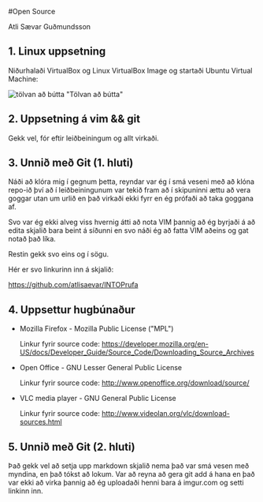 #Open Source

Atli Sævar Guðmundsson

## 1. Linux uppsetning

Niðurhalaði VirtualBox og Linux VirtualBox Image og startaði Ubuntu Virtual Machine:

![tölvan að bútta](http://imgur.com/W23dJIg) "Tölvan að bútta"

## 2. Uppsetning á vim && git

Gekk vel, fór eftir leiðbeiningum og allt virkaði.

## 3. Unnið með Git (1. hluti)

Náði að klóra mig í gegnum þetta, reyndar var ég í smá veseni með að klóna repo-ið því að í leiðbeiningunum var tekið fram að í skipuninni ættu að vera goggar utan um urlið en það virkaði ekki fyrr en ég prófaði að taka goggana af.

Svo var ég ekki alveg viss hvernig átti að nota VIM þannig að ég byrjaði á að edita skjalið bara beint á síðunni en svo náði ég að fatta VIM aðeins og gat notað það líka.

Restin gekk svo eins og í sögu.

Hér er svo linkurinn inn á skjalið:

https://github.com/atlisaevar/INTOPrufa

## 4. Uppsettur hugbúnaður

- Mozilla Firefox - Mozilla Public License ("MPL")

    Linkur fyrir source code: https://developer.mozilla.org/en-US/docs/Developer_Guide/Source_Code/Downloading_Source_Archives


- Open Office - GNU Lesser General Public License

    Linkur fyrir source code: http://www.openoffice.org/download/source/


- VLC media player - GNU General Public License

    Linkur fyrir source code: http://www.videolan.org/vlc/download-sources.html

## 5. Unnið með Git (2. hluti)

Það gekk vel að setja upp markdown skjalið nema það var smá vesen með myndina, en það tókst að lokum.  Var að reyna að gera git add á hana en það var ekki að virka þannig að ég uploadaði henni bara á imgur.com og setti linkinn inn.
